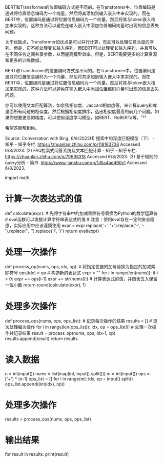 
BERT和Transformer的位置编码方式是不同的。在Transformer中，位置编码是通过将位置信息编码为一个向量，然后将其添加到输入嵌入中来实现的。而在BERT中，位置编码是通过将位置信息编码为一个向量，然后将其与token嵌入相加来实现的。这种方法可以避免在输入嵌入中添加位置编码向量时出现的信息丢失问题。

关于优缺点，Transformer的优点是可以并行计算，而且可以处理任意长度的序列。但是，它不能处理变长输入序列。而BERT可以处理变长输入序列，并且可以在不同任务之间共享参数，从而提高模型效率。但是，BERT需要更多的计算资源和更多的训练数据。


BERT和Transformer的位置编码方式是不同的。在Transformer中，位置编码是通过将位置信息编码为一个向量，然后将其添加到输入嵌入中来实现的。而在BERT中，位置编码是通过将位置信息编码为一个向量，然后将其与token嵌入相加来实现的。这种方法可以避免在输入嵌入中添加位置编码向量时出现的信息丢失问题。


你可以使用文本匹配算法，如余弦相似度、Jaccard相似度等，来计算query和库里面所有问题的相似度，然后根据相似度排序，选出相似度最高的前几个问题。如果你想要更高的精度，可以使用深度学习模型，如BERT、RoBERTa等。¹²³

希望这能帮到你。

Source: Conversation with Bing, 6/8/2023(1) 搜索中的深度匹配模型（下） - 知乎 - 知乎专栏. https://zhuanlan.zhihu.com/p/118183738 Accessed 6/8/2023.
(2) FAQ检索式问答系统及文本匹配计算 - 知乎 - 知乎专栏. https://zhuanlan.zhihu.com/p/79698318 Accessed 6/8/2023.
(3) 基于规则的query分析 - 简书. https://www.jianshu.com/p/1d5a4ae490c1 Accessed 6/8/2023.

import math

# 计算一次表达式的值
def calculate(expr):
    # 先将字符串中的加减乘除符号替换为Python的数学运算符
    # eval函数可以直接计算字符串表达式的值
    # 注意：使用eval存在一定的安全隐患，实际应用中应该谨慎使用
    expr = expr.replace('+', '+').replace('-', '-').replace('*', '*').replace('/', '/')
    return eval(expr)

# 处理一次操作
def process_op(nums, ops, idx, op):
    # 将指定位置的加号替换为指定的加减乘除符号
    ops[idx] = op
    # 构造新的表达式
    expr = ""
    for i in range(len(nums)):
        if i > 0:
            expr += ops[i-1]
        expr += str(nums[i])
    # 计算表达式的值，并四舍五入保留一位小数
    return round(calculate(expr), 1)

# 处理多次操作
def process_ops(nums, ops, ops_list):
    # 记录每次操作的结果
    results = []
    # 逐次处理每次操作
    for i in range(len(ops_list)):
        idx, op = ops_list[i]
        # 处理一次操作并记录结果
        result = process_op(nums, ops, idx-1, op)
        results.append(result)
    return results

# 读入数据
n = int(input())
nums = list(map(int, input().split()))
m = int(input())
ops = ['+'] * (n-1)
ops_list = []
for i in range(m):
    idx, op = input().split()
    ops_list.append((int(idx), op))

# 处理多次操作
results = process_ops(nums, ops, ops_list)

# 输出结果
for result in results:
    print(result)
